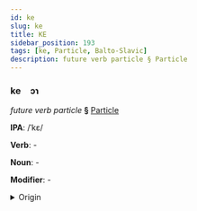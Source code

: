 ```yaml
---
id: ke
slug: ke
title: KE
sidebar_position: 193
tags: [ke, Particle, Balto-Slavic]
description: future verb particle § Particle
---
```


### ke&emsp;<span kind="abugida">ɔɿ</span>

*future verb particle* **§** [Particle](../../tags/Particle)

**IPA**: /ˈkɛ/

**Verb**: -

**Noun**: -

**Modifier**: -

<details>
    <summary>Origin</summary>
    Macedonian ќе [cɛ]<br/>
    <em>Balto-Slavic Language Family</em>
</details>